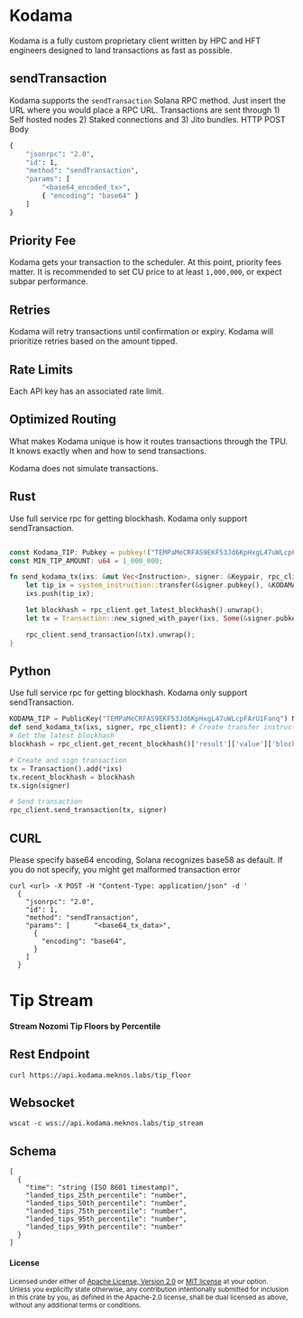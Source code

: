 # Kodama
Kodama is a fully custom proprietary client written by HPC and HFT engineers designed to land transactions as fast as possible. 

## sendTransaction
Kodama supports the `sendTransaction` Solana RPC method. Just insert the URL where you would place a RPC URL. Transactions are sent through 1) Self hosted nodes 2) Staked connections and 3) Jito bundles. 
HTTP POST Body
```bash
{
    "jsonrpc": "2.0",
    "id": 1,
    "method": "sendTransaction",
    "params": [ 
        "<base64_encoded_tx>",
        { "encoding": "base64" }
    ] 
}
```
## Priority Fee
Kodama gets your transaction to the scheduler. At this point, priority fees matter. It is recommended to set CU price to at least `1,000,000`, or expect subpar performance.
## Retries
Kodama will retry transactions until confirmation or expiry. Kodama will prioritize retries based on the amount tipped.
## Rate Limits
Each API key has an associated rate limit.
## Optimized Routing
What makes Kodama unique is how it routes transactions through the TPU. It knows exactly when and how to send transactions.

Kodama does not simulate transactions.
## Rust
Use full service rpc for getting blockhash. Kodama only support sendTransaction.
```Rust

const Kodama_TIP: Pubkey = pubkey!("TEMPaMeCRFAS9EKF53Jd6KpHxgL47uWLcpFArU1Fanq");
const MIN_TIP_AMOUNT: u64 = 1_000_000;

fn send_kodama_tx(ixs: &mut Vec<Instruction>, signer: &Keypair, rpc_client: &RpcClient) {
    let tip_ix = system_instruction::transfer(&signer.pubkey(), &KODAMA_TIP, MIN_TIP_AMOUNT);
    ixs.push(tip_ix);

    let blockhash = rpc_client.get_latest_blockhash().unwrap();
    let tx = Transaction::new_signed_with_payer(ixs, Some(&signer.pubkey()), &[signer], blockhash);

    rpc_client.send_transaction(&tx).unwrap();
}
```
## Python
Use full service rpc for getting blockhash. Kodama only support sendTransaction.
```Python
KODAMA_TIP = PublicKey("TEMPaMeCRFAS9EKF53Jd6KpHxgL47uWLcpFArU1Fanq") MIN_TIP_AMOUNT = 1_000_000
def send_kodama_tx(ixs, signer, rpc_client): # Create transfer instruction tip_ix = transfer(TransferParams( from_pubkey=signer.public_key, to_pubkey=KODAMA_TIP, lamports=MIN_TIP_AMOUNT )) ixs.append(tip_ix)
# Get the latest blockhash
blockhash = rpc_client.get_recent_blockhash()['result']['value']['blockhash']

# Create and sign transaction
tx = Transaction().add(*ixs)
tx.recent_blockhash = blockhash
tx.sign(signer)

# Send transaction
rpc_client.send_transaction(tx, signer)
```
## CURL
Please specify base64 encoding, Solana recognizes base58 as default. If you do not specify, you might get malformed transaction error
```
curl <url> -X POST -H "Content-Type: application/json" -d '                                   
  {
    "jsonrpc": "2.0",
    "id": 1,
    "method": "sendTransaction",
    "params": [      "<base64_tx_data>",
      {                                                                                
        "encoding": "base64",
      }
    ]
  }
```
# Tip Stream
#### Stream Nozomi Tip Floors by Percentile
## Rest Endpoint
```
curl https://api.kodama.meknos.labs/tip_floor
```
## Websocket
```
wscat -c wss://api.kodama.meknos.labs/tip_stream
```
## Schema
```
[
  {
    "time": "string (ISO 8601 timestamp)",
    "landed_tips_25th_percentile": "number",
    "landed_tips_50th_percentile": "number",
    "landed_tips_75th_percentile": "number",
    "landed_tips_95th_percentile": "number",
    "landed_tips_99th_percentile": "number"
  }
]
```

#### License

<sup>
Licensed under either of <a href="LICENSE-APACHE">Apache License, Version
2.0</a> or <a href="LICENSE-MIT">MIT license</a> at your option.
</sup>

<br>

<sub>
Unless you explicitly state otherwise, any contribution intentionally submitted
for inclusion in this crate by you, as defined in the Apache-2.0 license, shall
be dual licensed as above, without any additional terms or conditions.
</sub>
